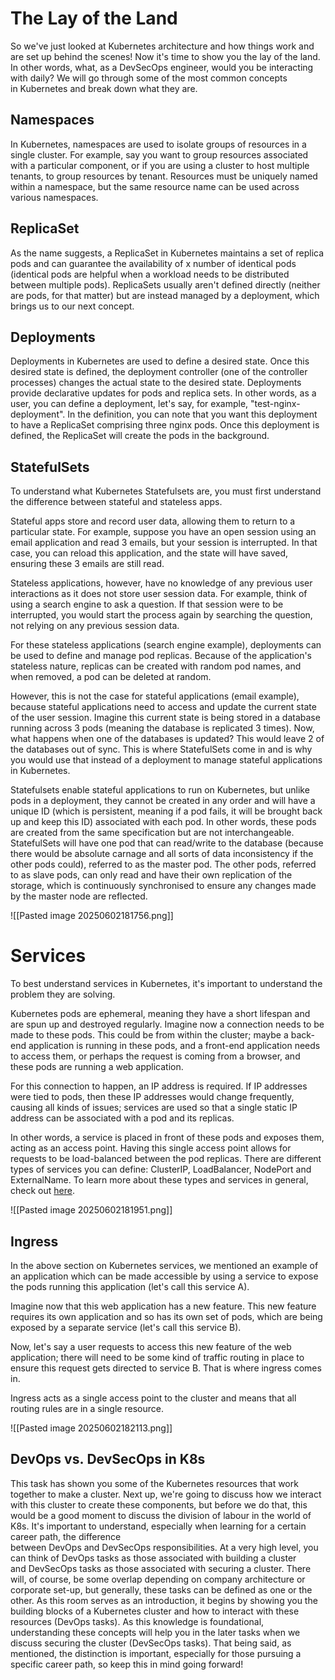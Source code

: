 # **The Lay of the Land**

So we've just looked at Kubernetes architecture and how things work and are set up behind the scenes!
Now it's time to show you the lay of the land. In other words, what, as a DevSecOps engineer, would you be interacting with daily?
We will go through some of the most common concepts in Kubernetes and break down what they are.

## **Namespaces**

In Kubernetes, namespaces are used to isolate groups of resources in a single cluster. For example, say you want to group resources associated with a particular component, or if you are using a cluster to host multiple tenants, to group resources by tenant. Resources must be uniquely named within a namespace, but the same resource name can be used across various namespaces.

## **ReplicaSet**

As the name suggests, a ReplicaSet in Kubernetes maintains a set of replica pods and can guarantee the availability of x number of identical pods (identical pods are helpful when a workload needs to be distributed between multiple pods). ReplicaSets usually aren't defined directly (neither are pods, for that matter) but are instead managed by a deployment, which brings us to our next concept.

## **Deployments** 

Deployments in Kubernetes are used to define a desired state. Once this desired state is defined, the deployment controller (one of the controller processes) changes the actual state to the desired state. Deployments provide declarative updates for pods and replica sets. In other words, as a user, you can define a deployment, let's say, for example, "test-nginx-deployment". In the definition, you can note that you want this deployment to have a ReplicaSet comprising three nginx pods. Once this deployment is defined, the ReplicaSet will create the pods in the background. 

## **StatefulSets** 

To understand what Kubernetes Statefulsets are, you must first understand the difference between stateful and stateless apps.

Stateful apps store and record user data, allowing them to return to a particular state. For example, suppose you have an open session using an email application and read 3 emails, but your session is interrupted. In that case, you can reload this application, and the state will have saved, ensuring these 3 emails are still read. 

Stateless applications, however, have no knowledge of any previous user interactions as it does not store user session data. For example, think of using a search engine to ask a question. If that session were to be interrupted, you would start the process again by searching the question, not relying on any previous session data.

For these stateless applications (search engine example), deployments can be used to define and manage pod replicas. Because of the application's stateless nature, replicas can be created with random pod names, and when removed, a pod can be deleted at random.

However, this is not the case for stateful applications (email example), because stateful applications need to access and update the current state of the user session. Imagine this current state is being stored in a database running across 3 pods (meaning the database is replicated 3 times). Now, what happens when one of the databases is updated? This would leave 2 of the databases out of sync. This is where StatefulSets come in and is why you would use that instead of a deployment to manage stateful applications in Kubernetes. 

Statefulsets enable stateful applications to run on Kubernetes, but unlike pods in a deployment, they cannot be created in any order and will have a unique ID (which is persistent, meaning if a pod fails, it will be brought back up and keep this ID) associated with each pod. In other words, these pods are created from the same specification but are not interchangeable. StatefulSets will have one pod that can read/write to the database (because there would be absolute carnage and all sorts of data inconsistency if the other pods could), referred to as the master pod. The other pods, referred to as slave pods, can only read and have their own replication of the storage, which is continuously synchronised to ensure any changes made by the master node are reflected.

![[Pasted image 20250602181756.png]]

# **Services** 

To best understand services in Kubernetes, it's important to understand the problem they are solving.

Kubernetes pods are ephemeral, meaning they have a short lifespan and are spun up and destroyed regularly. Imagine now a connection needs to be made to these pods. This could be from within the cluster; maybe a back-end application is running in these pods, and a front-end application needs to access them, or perhaps the request is coming from a browser, and these pods are running a web application.

For this connection to happen, an IP address is required. If IP addresses were tied to pods, then these IP addresses would change frequently, causing all kinds of issues; services are used so that a single static IP address can be associated with a pod and its replicas.

In other words, a service is placed in front of these pods and exposes them, acting as an access point. Having this single access point allows for requests to be load-balanced between the pod replicas. There are different types of services you can define: ClusterIP, LoadBalancer, NodePort and ExternalName. To learn more about these types and services in general, check out [here](https://kubernetes.io/docs/concepts/services-networking/service/#publishing-services-service-types).

![[Pasted image 20250602181951.png]]

## **Ingress** 

In the above section on Kubernetes services, we mentioned an example of an application which can be made accessible by using a service to expose the pods running this application (let's call this service A).

Imagine now that this web application has a new feature. This new feature requires its own application and so has its own set of pods, which are being exposed by a separate service (let's call this service B).

Now, let's say a user requests to access this new feature of the web application; there will need to be some kind of traffic routing in place to ensure this request gets directed to service B. That is where ingress comes in. 

Ingress acts as a single access point to the cluster and means that all routing rules are in a single resource.

![[Pasted image 20250602182113.png]]

## **DevOps vs. DevSecOps in K8s**

This task has shown you some of the Kubernetes resources that work together to make a cluster. Next up, we're going to discuss how we interact with this cluster to create these components, but before we do that, this would be a good moment to discuss the division of labour in the world of K8s. It's important to understand, especially when learning for a certain career path, the difference between DevOps and DevSecOps responsibilities. At a very high level, you can think of DevOps tasks as those associated with building a cluster and DevSecOps tasks as those associated with securing a cluster. There will, of course, be some overlap depending on company architecture or corporate set-up, but generally, these tasks can be defined as one or the other. As this room serves as an introduction, it begins by showing you the building blocks of a Kubernetes cluster and how to interact with these resources (DevOps tasks). As this knowledge is foundational, understanding these concepts will help you in the later tasks when we discuss securing the cluster (DevSecOps tasks). That being said, as mentioned, the distinction is important, especially for those pursuing a specific career path, so keep this in mind going forward!